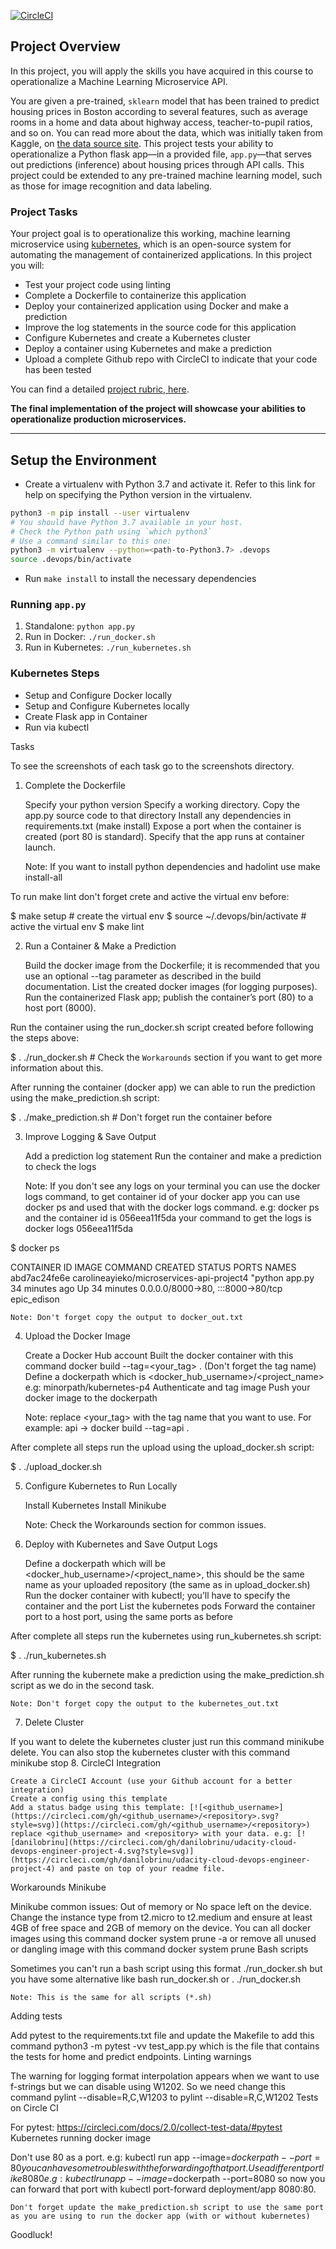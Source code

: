 [![CircleCI](https://dl.circleci.com/status-badge/img/gh/carolineayieko/microservices-API-Devops/tree/main.svg?style=svg)](https://dl.circleci.com/status-badge/redirect/gh/carolineayieko/microservices-API-Devops/tree/main)


## Project Overview

In this project, you will apply the skills you have acquired in this course to operationalize a Machine Learning Microservice API. 

You are given a pre-trained, `sklearn` model that has been trained to predict housing prices in Boston according to several features, such as average rooms in a home and data about highway access, teacher-to-pupil ratios, and so on. You can read more about the data, which was initially taken from Kaggle, on [the data source site](https://www.kaggle.com/c/boston-housing). This project tests your ability to operationalize a Python flask app—in a provided file, `app.py`—that serves out predictions (inference) about housing prices through API calls. This project could be extended to any pre-trained machine learning model, such as those for image recognition and data labeling.

### Project Tasks

Your project goal is to operationalize this working, machine learning microservice using [kubernetes](https://kubernetes.io/), which is an open-source system for automating the management of containerized applications. In this project you will:
* Test your project code using linting
* Complete a Dockerfile to containerize this application
* Deploy your containerized application using Docker and make a prediction
* Improve the log statements in the source code for this application
* Configure Kubernetes and create a Kubernetes cluster
* Deploy a container using Kubernetes and make a prediction
* Upload a complete Github repo with CircleCI to indicate that your code has been tested

You can find a detailed [project rubric, here](https://review.udacity.com/#!/rubrics/2576/view).

**The final implementation of the project will showcase your abilities to operationalize production microservices.**

---

## Setup the Environment

* Create a virtualenv with Python 3.7 and activate it. Refer to this link for help on specifying the Python version in the virtualenv. 
```bash
python3 -m pip install --user virtualenv
# You should have Python 3.7 available in your host. 
# Check the Python path using `which python3`
# Use a command similar to this one:
python3 -m virtualenv --python=<path-to-Python3.7> .devops
source .devops/bin/activate
```
* Run `make install` to install the necessary dependencies

### Running `app.py`

1. Standalone:  `python app.py`
2. Run in Docker:  `./run_docker.sh`
3. Run in Kubernetes:  `./run_kubernetes.sh`

### Kubernetes Steps

* Setup and Configure Docker locally
* Setup and Configure Kubernetes locally
* Create Flask app in Container
* Run via kubectl


Tasks

To see the screenshots of each task go to the screenshots directory.
1. Complete the Dockerfile

    Specify your python version
    Specify a working directory.
    Copy the app.py source code to that directory
    Install any dependencies in requirements.txt (make install)
    Expose a port when the container is created (port 80 is standard).
    Specify that the app runs at container launch.

    Note: If you want to install python dependencies and hadolint use make install-all

To run make lint don't forget crete and active the virtual env before:

$ make setup # create the virtual env
$ source ~/.devops/bin/activate # active the virtual env
$ make lint

2. Run a Container & Make a Prediction

    Build the docker image from the Dockerfile; it is recommended that you use an optional --tag parameter as described in the build documentation.
    List the created docker images (for logging purposes).
    Run the containerized Flask app; publish the container’s port (80) to a host port (8000).

Run the container using the run_docker.sh script created before following the steps above:

$ . ./run_docker.sh # Check the `Workarounds` section if you want to get more information about this.

After running the container (docker app) we can able to run the prediction using the make_prediction.sh script:

$ . ./make_prediction.sh # Don't forget run the container before

3. Improve Logging & Save Output

    Add a prediction log statement
    Run the container and make a prediction to check the logs

    Note: If you don't see any logs on your terminal you can use the docker logs command, to get container id of your docker app you can use docker ps and used that with the docker logs command. e.g: docker ps and the container id is 056eea11f5da your command to get the logs is docker logs 056eea11f5da

$ docker ps

CONTAINER ID        IMAGE                                               COMMAND                CREATED                       STATUS                     PORTS                                   NAMES
abd7ac24fe6e        carolineayieko/microservices-api-project4           "python app.py         34 minutes ago                Up 34 minutes              0.0.0.0/8000->80, :::8000->80/tcp       epic_edison

    Note: Don't forget copy the output to docker_out.txt

4. Upload the Docker Image

    Create a Docker Hub account
    Built the docker container with this command docker build --tag=<your_tag> . (Don't forget the tag name)
    Define a dockerpath which is <docker_hub_username>/<project_name> e.g: minorpath/kubernetes-p4
    Authenticate and tag image
    Push your docker image to the dockerpath

    Note: replace <your_tag> with the tag name that you want to use. For example: api -> docker build --tag=api .

After complete all steps run the upload using the upload_docker.sh script:

$ . ./upload_docker.sh

5. Configure Kubernetes to Run Locally

    Install Kubernetes
    Install Minikube

    Note: Check the Workarounds section for common issues.

6. Deploy with Kubernetes and Save Output Logs

    Define a dockerpath which will be <docker_hub_username>/<project_name>, this should be the same name as your uploaded repository (the same as in upload_docker.sh)
    Run the docker container with kubectl; you’ll have to specify the container and the port
    List the kubernetes pods
    Forward the container port to a host port, using the same ports as before

After complete all steps run the kubernetes using run_kubernetes.sh script:

$ . ./run_kubernetes.sh

After running the kubernete make a prediction using the make_prediction.sh script as we do in the second task.

    Note: Don't forget copy the output to the kubernetes_out.txt

7. Delete Cluster

If you want to delete the kubernetes cluster just run this command minikube delete. You can also stop the kubernetes cluster with this command minikube stop
8. CircleCI Integration

    Create a CircleCI Account (use your Github account for a better integration)
    Create a config using this template
    Add a status badge using this template: [![<github_username>](https://circleci.com/gh/<github_username>/<repository>.svg?style=svg)](https://circleci.com/gh/<github_username>/<repository>) replace <github_username> and <repository> with your data. e.g: [![danilobrinu](https://circleci.com/gh/danilobrinu/udacity-cloud-devops-engineer-project-4.svg?style=svg)](https://circleci.com/gh/danilobrinu/udacity-cloud-devops-engineer-project-4) and paste on top of your readme file.

Workarounds
Minikube

Minikube common issues: Out of memory or No space left on the device. Change the instance type from t2.micro to t2.medium and ensure at least 4GB of free space and 2GB of memory on the device. You can all docker images using this command docker system prune -a or remove all unused or dangling image with this command docker system prune
Bash scripts

Sometimes you can't run a bash script using this format ./run_docker.sh but you have some alternative like bash run_docker.sh or . ./run_docker.sh

    Note: This is the same for all scripts (*.sh)

Adding tests

Add pytest to the requirements.txt file and update the Makefile to add this command python3 -m pytest -vv test_app.py which is the file that contains the tests for home and predict endpoints.
Linting warnings

The warning for logging format interpolation appears when we want to use f-strings but we can disable using W1202. So we need change this command pylint --disable=R,C,W1203 to pylint --disable=R,C,W1202
Tests on Circle CI

For pytest: https://circleci.com/docs/2.0/collect-test-data/#pytest
Kubernetes running docker image

Don't use 80 as a port. e.g: kubectl run app --image=$dockerpath --port=80 you can have some troubles with the forwarding of that port. Use a different port like 8080 e.g: kubectl run app --image=$dockerpath --port=8080 so now you can forward that port with kubectl port-forward deployment/app 8080:80.

    Don't forget update the make_prediction.sh script to use the same port as you are using to run the docker app (with or without kubernetes)



Goodluck!
